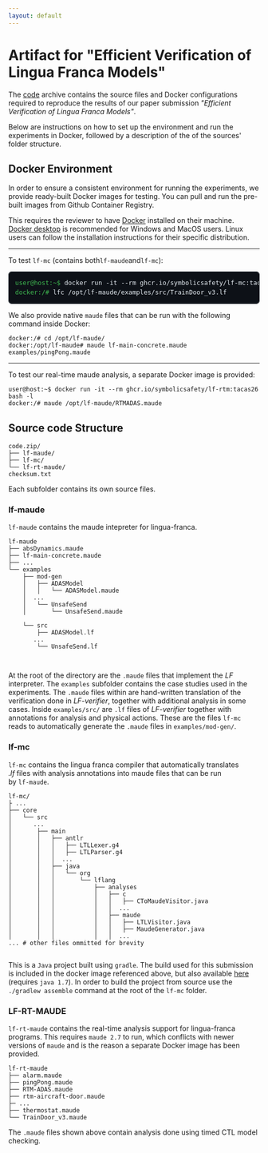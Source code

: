 ```yaml
---
layout: default
---
```


# Artifact for "Efficient Verification of Lingua Franca Models"

The [code](code.zip) archive contains the source files and Docker configurations
required to reproduce the results of our paper submission
_"Efficient Verification of Lingua Franca Models"_.

Below are instructions on how to set up the environment and run the experiments
in Docker, followed by a description of the of the sources' folder structure.

## Docker Environment

In order to ensure a consistent environment for running the experiments, we
provide ready-built Docker images for testing. You can pull and run the
pre-built images from Github Container Registry.

This requires the reviewer to have [Docker](https://www.docker.com/get-started/)
installed on their machine. [Docker desktop](https://docs.docker.com/desktop/) is
recommended for Windows and MacOS users. Linux users can follow the
installation instructions for their specific distribution.

---

To test `lf-mc` (contains both`lf-maude`and`lf-mc`):

<pre style="
  background-color: var(--color-canvas-default, #0d1117);
  color: var(--color-fg-default, #e6edf3);
  padding: 1em;
  border-radius: 6px;
  overflow-x: auto;
  font-family: SFMono-Regular, Consolas, monospace;
  font-size: 0.9em;
  line-height: 1.5;
  border: 1px solid var(--color-border-default, #30363d);
">
<span style="color: var(--color-success-fg, #3fb950);">user@host:~$</span> docker run -it --rm ghcr.io/symbolicsafety/lf-mc:tacas26 bash -l
<span style="color: var(--color-success-fg, #3fb950);">docker:/#</span> lfc /opt/lf-maude/examples/src/TrainDoor_v3.lf
</pre>

<!-- ```console -->
<!-- user@host:~$ $${\color{lightgreen}docker}$$ run -it --rm ghcr.io/symbolicsafety/lf-mc:tacas26 bash -l -->
<!-- docker:/# lfc /opt/lf-maude/examples/src/TrainDoor_v3.lf -->
<!-- ``` -->

We also provide native `maude` files that can be run with the following command
inside Docker:

```console
docker:/# cd /opt/lf-maude/
docker:/opt/lf-maude# maude lf-main-concrete.maude examples/pingPong.maude
```

---

To test our real-time maude analysis, a separate Docker image is provided:

```console
user@host:~$ docker run -it --rm ghcr.io/symbolicsafety/lf-rtm:tacas26 bash -l
docker:/# maude /opt/lf-maude/RTMADAS.maude
```

## Source code Structure

```
code.zip/
├── lf-maude/
├── lf-mc/
└── lf-rt-maude/
checksum.txt
```

Each subfolder contains its own source files.

### lf-maude

`lf-maude` contains the maude intepreter for lingua-franca.

```
lf-maude
├── absDynamics.maude
├── lf-main-concrete.maude
├── ...
└── examples
    ├── mod-gen
    │   ├── ADASModel
    │   │   └── ADASModel.maude
    │  ...
    │   └── UnsafeSend
    │       └── UnsafeSend.maude

    └── src
        ├── ADASModel.lf
       ...
        └── UnsafeSend.lf



```

At the root of the directory are the `.maude` files that implement the _LF_ interpreter.
The `examples` subfolder contains the case studies used in the experiments. The
`.maude` files within are hand-written translation of the verification done in
_LF-verifier_, together with additional analysis in some cases. Inside
`examples/src/` are `.lf` files of _LF-verifier_ together with annotations for
analysis and physical actions. These are the files `lf-mc` reads to automatically
generate the `.maude` files in `examples/mod-gen/`.

### lf-mc

`lf-mc` contains the lingua franca compiler that automatically translates  
_.lf_ files with analysis annotations into maude files that can be run  
by `lf-maude`.

```
lf-mc/
├ ...
├── core
│   └── src
│      ...
│       ├── main
│       │   ├── antlr
│       │   │   ├── LTLLexer.g4
│       │   │   ├── LTLParser.g4
│       │   │  ...
│       │   ├── java
│       │   │   └── org
│       │   │       └── lflang
│       │   │           ├── analyses
│       │   │           │   ├── c
│       │   │           │   │   ├── CToMaudeVisitor.java
│       │   │           │   │  ...
│       │   │           │   ├── maude
│       │   │           │   │   ├── LTLVisitor.java
│       │   │           │   │   ├── MaudeGenerator.java
│       │   │           │   │  ...
... # other files ommitted for brevity


```

This is a `Java` project built using `gradle`. The build used for this submission
is included in the docker image referenced above, but also available
[here](lf-mc-1.1-package.tar.gz) (requires `java 1.7`). In order to build the
project from source use the `./gradlew assemble` command at the root of the `lf-mc` folder.

### LF-RT-MAUDE

`lf-rt-maude` contains the real-time analysis support for lingua-franca programs.
This requires `maude 2.7` to run, which conflicts with newer versions of `maude`
and is the reason a separate Docker image has been provided.

```
lf-rt-maude
├── alarm.maude
├── pingPong.maude
├── RTM-ADAS.maude
├── rtm-aircraft-door.maude
├─ ...
├── thermostat.maude
└── TrainDoor_v3.maude
```

The `.maude` files shown above contain analysis done using timed CTL model checking.
